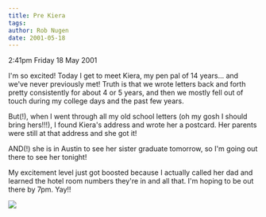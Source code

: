 ```yaml
---
title: Pre Kiera
tags: 
author: Rob Nugen
date: 2001-05-18
---
```


<p class=date>2:41pm Friday 18 May 2001</p>

<p>I'm so excited!  Today I get to meet Kiera, my pen
pal of 14 years... and we've never previously met! 
Truth is that we wrote letters back and forth pretty
consistently for about 4 or 5 years, and then we
mostly fell out of touch during my college days and
the past few years.</p>

<p>But(!), when I went through all my old school
letters (oh my gosh I should bring hers!!!), I found
Kiera's address and wrote her a postcard.  Her parents
were still at that address and she got it!</p>

<p>AND(!) she is in Austin to see her sister graduate
tomorrow, so I'm going out there to see her
tonight!</p>

<p>My excitement level just got boosted because I
actually called her dad and learned the hotel room
numbers they're in and all that.  I'm hoping to be out
there by 7pm.  Yay!!</p>

<p><img src="/images/rob/wL-ROB.gif"/></p>
